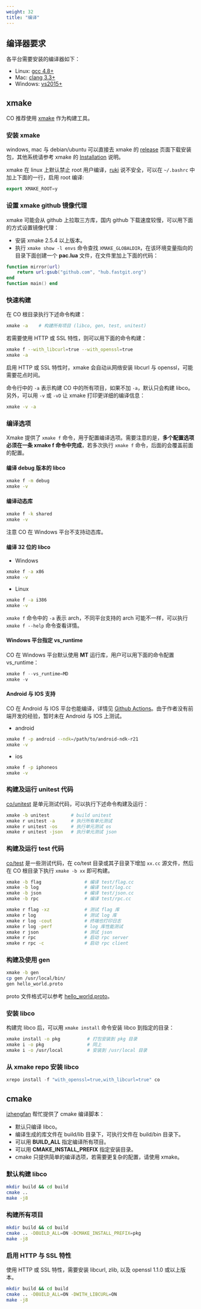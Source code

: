 ```yaml
---
weight: 32
title: "编译"
---
```



## 编译器要求

各平台需要安装的编译器如下：

- Linux: [gcc 4.8+](https://gcc.gnu.org/projects/cxx-status.html#cxx11)
- Mac: [clang 3.3+](https://clang.llvm.org/cxx_status.html)
- Windows: [vs2015+](https://visualstudio.microsoft.com/)




## xmake

CO 推荐使用 [xmake](https://github.com/xmake-io/xmake) 作为构建工具。



### 安装 xmake

windows, mac 与 debian/ubuntu 可以直接去 xmake 的 [release](https://github.com/xmake-io/xmake/releases) 页面下载安装包，其他系统请参考 xmake 的 [Installation](https://xmake.io/#/guide/installation) 说明。

xmake 在 linux 上默认禁止 root 用户编译，[ruki](https://github.com/waruqi) 说不安全，可以在 `~/.bashrc` 中加上下面的一行，启用 root 编译:

```cpp
export XMAKE_ROOT=y
```



### 设置 xmake github 镜像代理

xmake 可能会从 github 上拉取三方库，国内 github 下载速度较慢，可以用下面的方式设置镜像代理：

- 安装 xmake 2.5.4 以上版本。
- 执行 `xmake show -l envs` 命令查找 `XMAKE_GLOBALDIR`，在该环境变量指向的目录下面创建一个 **pac.lua** 文件，在文件里加上下面的代码：

```lua
function mirror(url)
    return url:gsub("github.com", "hub.fastgit.org")
end
function main() end
```



### 快速构建

在 CO 根目录执行下述命令构建：

```sh
xmake -a    # 构建所有项目 (libco, gen, test, unitest)
```

若需要使用 HTTP 或 SSL 特性，则可以用下面的命令构建：

```sh
xmake f --with_libcurl=true --with_openssl=true
xmake -a
```

启用 HTTP 或 SSL 特性时，xmake 会自动从网络安装 libcurl 与 openssl，可能需要花点时间。

命令行中的 `-a` 表示构建 CO 中的所有项目，如果不加 `-a`，默认只会构建 libco。另外，可以用 `-v` 或 `-vD` 让 xmake 打印更详细的编译信息：

```sh
xmake -v -a
```



### 编译选项

Xmake 提供了 `xmake f` 命令，用于配置编译选项。需要注意的是，**多个配置选项必须在一条 xmake f 命令中完成**，若多次执行 `xmake f` 命令，后面的会覆盖前面的配置。


#### 编译 debug 版本的 libco

```sh
xmake f -m debug
xmake -v
```


#### 编译动态库

```bash
xmake f -k shared
xmake -v
```

注意 CO 在 Windows 平台不支持动态库。


#### 编译 32 位的 libco

- Windows

```bash
xmake f -a x86
xmake -v
```

- Linux

```bash
xmake f -a i386
xmake -v
```

`xmake f` 命令中的 `-a` 表示 arch，不同平台支持的 arch 可能不一样，可以执行 `xmake f --help` 命令查看详情。


#### Windows 平台指定 vs_runtime

CO 在 Windows 平台默认使用 **MT** 运行库，用户可以用下面的命令配置 vs_runtime：

```cpp
xmake f --vs_runtime=MD
xmake -v
```


#### Android 与 IOS 支持

CO 在 Android 与 IOS 平台也能编译，详情见 [Github Actions](https://github.com/idealvin/co/actions)。由于作者没有前端开发的经验，暂时未在 Android 与 IOS 上测试。

- android

```bash
xmake f -p android --ndk=/path/to/android-ndk-r21
xmake -v
```

- ios

```bash
xmake f -p iphoneos
xmake -v
```



### 构建及运行 unitest 代码

[co/unitest](https://github.com/idealvin/co/tree/master/unitest) 是单元测试代码，可以执行下述命令构建及运行：

```bash
xmake -b unitest        # build unitest
xmake r unitest -a      # 执行所有单元测试
xmake r unitest -os     # 执行单元测试 os
xmake r unitest -json   # 执行单元测试 json
```



### 构建及运行 test 代码

[co/test](https://github.com/idealvin/co/tree/master/test) 是一些测试代码，在 co/test 目录或其子目录下增加 `xx.cc` 源文件，然后在 CO 根目录下执行 `xmake -b xx` 即可构建。

```bash
xmake -b flag                # 编译 test/flag.cc
xmake -b log                 # 编译 test/log.cc
xmake -b json                # 编译 test/json.cc
xmake -b rpc                 # 编译 test/rpc.cc

xmake r flag -xz             # 测试 flag 库
xmake r log                  # 测试 log 库
xmake r log -cout            # 终端也打印日志
xmake r log -perf            # log 库性能测试
xmake r json                 # 测试 json
xmake r rpc                  # 启动 rpc server
xmake r rpc -c               # 启动 rpc client
```



### 构建及使用 gen

```bash
xmake -b gen
cp gen /usr/local/bin/
gen hello_world.proto
```

proto 文件格式可以参考 [hello_world.proto](https://github.com/idealvin/co/blob/master/test/so/rpc/hello_world.proto)。



### 安装 libco

构建完 libco 后，可以用 `xmake install` 命令安装 libco 到指定的目录：

```bash
xmake install -o pkg          # 打包安装到 pkg 目录
xmake i -o pkg                # 同上
xmake i -o /usr/local         # 安装到 /usr/local 目录
```



### 从 xmake repo 安装 libco

```cpp
xrepo install -f "with_openssl=true,with_libcurl=true" co
```




## cmake

[izhengfan](https://github.com/izhengfan) 帮忙提供了 cmake 编译脚本：

- 默认只编译 libco。
- 编译生成的库文件在 build/lib 目录下，可执行文件在 build/bin 目录下。
- 可以用 **BUILD_ALL** 指定编译所有项目。
- 可以用 **CMAKE_INSTALL_PREFIX** 指定安装目录。
- cmake 只提供简单的编译选项，若需要更复杂的配置，请使用 xmake。



### 默认构建 libco

```bash
mkdir build && cd build
cmake ..
make -j8
```



### 构建所有项目

```bash
mkdir build && cd build
cmake .. -DBUILD_ALL=ON -DCMAKE_INSTALL_PREFIX=pkg
make -j8
```



### 启用 HTTP 与 SSL 特性 

使用 HTTP 或 SSL 特性，需要安装 libcurl, zlib, 以及 openssl 1.1.0 或以上版本。

```sh
mkdir build && cd build
cmake .. -DBUILD_ALL=ON -DWITH_LIBCURL=ON
make -j8
```
